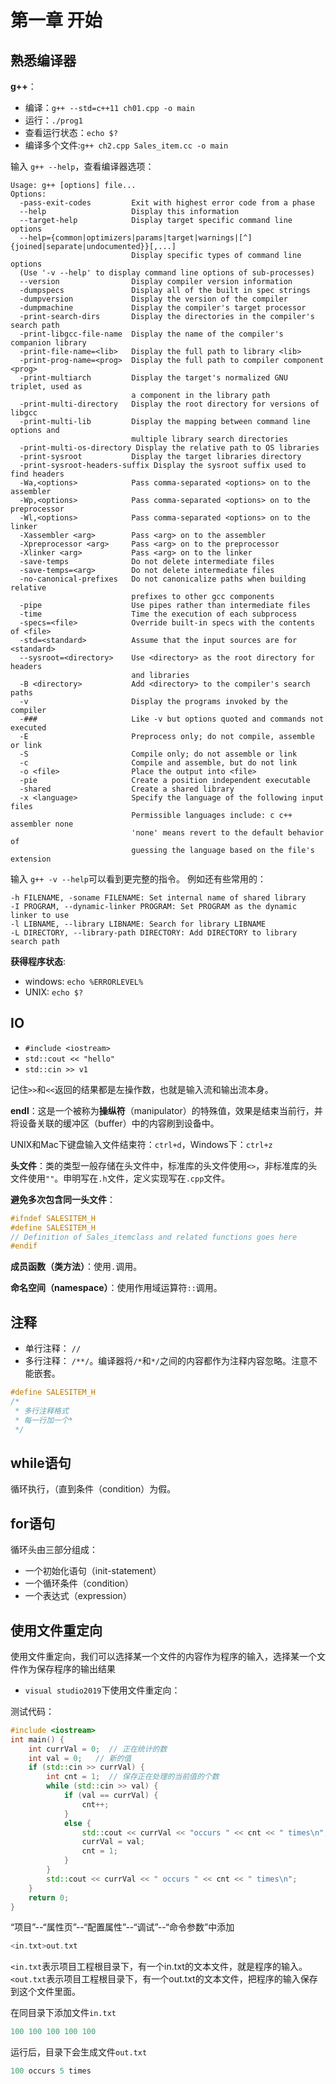 # 第一章 开始

## 熟悉编译器

**g++**：

- 编译：`g++ --std=c++11 ch01.cpp -o main`
- 运行：`./prog1`
- 查看运行状态：`echo $?`
- 编译多个文件:`g++ ch2.cpp Sales_item.cc -o main`

输入 `g++ --help`，查看编译器选项：

```
Usage: g++ [options] file...
Options:
  -pass-exit-codes         Exit with highest error code from a phase
  --help                   Display this information
  --target-help            Display target specific command line options
  --help={common|optimizers|params|target|warnings|[^]{joined|separate|undocumented}}[,...]
                           Display specific types of command line options
  (Use '-v --help' to display command line options of sub-processes)
  --version                Display compiler version information
  -dumpspecs               Display all of the built in spec strings
  -dumpversion             Display the version of the compiler
  -dumpmachine             Display the compiler's target processor
  -print-search-dirs       Display the directories in the compiler's search path
  -print-libgcc-file-name  Display the name of the compiler's companion library
  -print-file-name=<lib>   Display the full path to library <lib>
  -print-prog-name=<prog>  Display the full path to compiler component <prog>
  -print-multiarch         Display the target's normalized GNU triplet, used as
                           a component in the library path
  -print-multi-directory   Display the root directory for versions of libgcc
  -print-multi-lib         Display the mapping between command line options and
                           multiple library search directories
  -print-multi-os-directory Display the relative path to OS libraries
  -print-sysroot           Display the target libraries directory
  -print-sysroot-headers-suffix Display the sysroot suffix used to find headers
  -Wa,<options>            Pass comma-separated <options> on to the assembler
  -Wp,<options>            Pass comma-separated <options> on to the preprocessor
  -Wl,<options>            Pass comma-separated <options> on to the linker
  -Xassembler <arg>        Pass <arg> on to the assembler
  -Xpreprocessor <arg>     Pass <arg> on to the preprocessor
  -Xlinker <arg>           Pass <arg> on to the linker
  -save-temps              Do not delete intermediate files
  -save-temps=<arg>        Do not delete intermediate files
  -no-canonical-prefixes   Do not canonicalize paths when building relative
                           prefixes to other gcc components
  -pipe                    Use pipes rather than intermediate files
  -time                    Time the execution of each subprocess
  -specs=<file>            Override built-in specs with the contents of <file>
  -std=<standard>          Assume that the input sources are for <standard>
  --sysroot=<directory>    Use <directory> as the root directory for headers
                           and libraries
  -B <directory>           Add <directory> to the compiler's search paths
  -v                       Display the programs invoked by the compiler
  -###                     Like -v but options quoted and commands not executed
  -E                       Preprocess only; do not compile, assemble or link
  -S                       Compile only; do not assemble or link
  -c                       Compile and assemble, but do not link
  -o <file>                Place the output into <file>
  -pie                     Create a position independent executable
  -shared                  Create a shared library
  -x <language>            Specify the language of the following input files
                           Permissible languages include: c c++ assembler none
                           'none' means revert to the default behavior of
                           guessing the language based on the file's extension

```

输入 `g++ -v --help`可以看到更完整的指令。
例如还有些常用的：
```
-h FILENAME, -soname FILENAME: Set internal name of shared library
-I PROGRAM, --dynamic-linker PROGRAM: Set PROGRAM as the dynamic linker to use
-l LIBNAME, --library LIBNAME: Search for library LIBNAME
-L DIRECTORY, --library-path DIRECTORY: Add DIRECTORY to library search path
```

**获得程序状态**:

- windows: ``echo %ERRORLEVEL%``
- UNIX: ``echo $?``

## IO

- ```#include <iostream>```
- ```std::cout << "hello"```
- ```std::cin >> v1```

记住`>>`和`<<`返回的结果都是左操作数，也就是输入流和输出流本身。

**endl**：这是一个被称为**操纵符**（manipulator）的特殊值，效果是结束当前行，并将设备关联的缓冲区（buffer）中的内容刷到设备中。

UNIX和Mac下键盘输入文件结束符：`ctrl+d`，Windows下：`ctrl+z`

**头文件**：类的类型一般存储在头文件中，标准库的头文件使用`<>`，非标准库的头文件使用`""`。申明写在`.h`文件，定义实现写在`.cpp`文件。

**避免多次包含同一头文件**：

```cpp
#ifndef SALESITEM_H
#define SALESITEM_H
// Definition of Sales_itemclass and related functions goes here
#endif
```

**成员函数（类方法）**：使用`.`调用。

**命名空间（namespace）**：使用作用域运算符`::`调用。

## 注释

- 单行注释： `//`
- 多行注释： `/**/`。编译器将`/*`和`*/`之间的内容都作为注释内容忽略。注意不能嵌套。
```cpp
#define SALESITEM_H
/*
 * 多行注释格式
 * 每一行加一个*
 */
```

## while语句

循环执行，（直到条件（condition）为假。

## for语句

循环头由三部分组成：

- 一个初始化语句（init-statement）
- 一个循环条件（condition）
- 一个表达式（expression）

## 使用文件重定向

使用文件重定向，我们可以选择某一个文件的内容作为程序的输入，选择某一个文件作为保存程序的输出结果

- `visual studio2019`下使用文件重定向：

测试代码：

```c++
#include <iostream>
int main() {
	int currVal = 0;  // 正在统计的数
	int val = 0;   // 新的值
	if (std::cin >> currVal) {
		int cnt = 1;  // 保存正在处理的当前值的个数
		while (std::cin >> val) {
			if (val == currVal) {
				cnt++;
			}
			else {
				std::cout << currVal << "occurs " << cnt << " times\n";
				currVal = val;
				cnt = 1;
			}
		}
		std::cout << currVal << " occurs " << cnt << " times\n";
	}
	return 0;
}
```

“项目”--“属性页”--“配置属性”--“调试”--“命令参数”中添加

```c++
<in.txt>out.txt
```

`<in.txt`表示项目工程根目录下，有一个in.txt的文本文件，就是程序的输入。
`<out.txt`表示项目工程根目录下，有一个out.txt的文本文件，把程序的输入保存到这个文件里面。

在同目录下添加文件`in.txt`

```c++
100 100 100 100 100
```

运行后，目录下会生成文件`out.txt`

```c++
100 occurs 5 times
```

